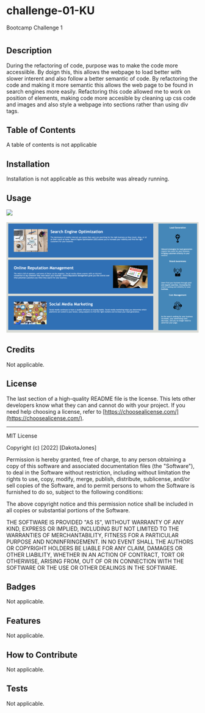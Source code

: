 # challenge-01-KU

Bootcamp Challenge 1

# <Coding Challenge-01-Refacotring>

## Description

During the refactoring of code, purpose was to make the code more accessiible. By doign this, this allows the webpage to load better with slower interent and also follow a better semantic of code. By refactoring the code and making it more semantic this allows the web page to be found in search engines more easily. Refactoring this code allowed me to work on position of elements, making code more accesible by cleaning up css code and images and also style a webpage into sections rather than using div tags.

## Table of Contents

A table of contents is not applicable

## Installation

Installation is not applicable as this website was already running.

## Usage

![](<assets/images/Screen%20Shot%202022-06-16%20at%205.50.58%20PM%20(2).png>)

![](assets/images/Screen%20Shot%202022-06-16%20at%205.53.15%20PM.png)

## Credits

Not applicable.

## License

The last section of a high-quality README file is the license. This lets other developers know what they can and cannot do with your project. If you need help choosing a license, refer to [https://choosealicense.com/](https://choosealicense.com/).

---

MIT License

Copyright (c) [2022] [DakotaJones]

Permission is hereby granted, free of charge, to any person obtaining a copy
of this software and associated documentation files (the "Software"), to deal
in the Software without restriction, including without limitation the rights
to use, copy, modify, merge, publish, distribute, sublicense, and/or sell
copies of the Software, and to permit persons to whom the Software is
furnished to do so, subject to the following conditions:

The above copyright notice and this permission notice shall be included in all
copies or substantial portions of the Software.

THE SOFTWARE IS PROVIDED "AS IS", WITHOUT WARRANTY OF ANY KIND, EXPRESS OR
IMPLIED, INCLUDING BUT NOT LIMITED TO THE WARRANTIES OF MERCHANTABILITY,
FITNESS FOR A PARTICULAR PURPOSE AND NONINFRINGEMENT. IN NO EVENT SHALL THE
AUTHORS OR COPYRIGHT HOLDERS BE LIABLE FOR ANY CLAIM, DAMAGES OR OTHER
LIABILITY, WHETHER IN AN ACTION OF CONTRACT, TORT OR OTHERWISE, ARISING FROM,
OUT OF OR IN CONNECTION WITH THE SOFTWARE OR THE USE OR OTHER DEALINGS IN THE
SOFTWARE.

## Badges

Not applicable.

## Features

Not applicable.

## How to Contribute

Not applicable.

## Tests

Not applicable.

